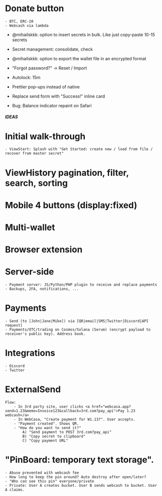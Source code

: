 # Donate button
    - BTC, ERC-20
    - Webcash via lambda

- @mihailskkk: option to insert secrets in bulk. Like just copy-paste 10-15 secrets
- Secret management: consolidate, check

- @mihailskkk: option to export the wallet file in an encrypted format
- "Forgot password?" -> Reset / Import
- Autolock: 15m

- Prettier pop-ups instead of native
- Replace send form with "Success!" inline card

- Bug: Balance indicator repaint on Safari

##### IDEAS

# Initial walk-through
    - ViewStart: Splash with "Get Started: create new / load from file / recover from master secret"

# ViewHistory pagination, filter, search, sorting

# Mobile 4 buttons (display:fixed)

# Multi-wallet

# Browser extension

# Server-side
    - Payment server: JS/Python/PHP plugin to receive and replace payments
    - Backups, 2FA, notifications, ...

# Payments
    - Send (to [John|Jane|Mike]) via [QR|email|SMS|Twitter|Discord|API request]
    - Payments/OTC/trading on Cosmos/Solana (Serum) (encrypt payload to receiver's public key). Address book.

# Integrations
    - Discord
    - Twitter

# ExternalSend
    Flow:
        - In 3rd party site, user clicks <a href="webcasa.app?send=1.23&memo=Invoice123&callback=3rd.com?pay_api">Pay 1.23 webcash</a>
        - In WebCasa, "Create payment for W1.13?". User accepts.
        - "Payment created". Shows QR.
        - "How do you want to send it?"
            A) "Send payment to POST 3rd.com?pay_api"
            B) "Copy secret to clipboard"
            C) "Copy payment URL"

# "PinBoard: temporary text storage".
    - Abuse prevented with webcash fee
    - How long to keep the pin around? Auto destroy after open/later?
    - "Who can see this pin" everyone/private
    - Private: User A creates bucket. User B sends webcash to bucket. User A claims.
